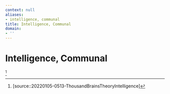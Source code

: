 ```yaml
---
context: null
aliases:
- intelligence, communal
title: Intelligence, Communal
domain:
- ''
---
```


# Intelligence, Communal

[^1]

[^1]: [source::20220105-0513-ThousandBrainsTheoryIntelligence]
